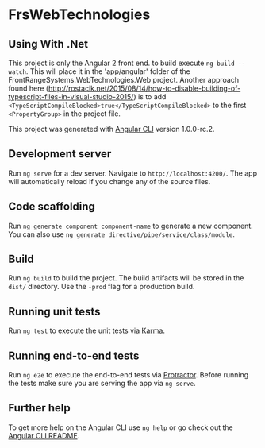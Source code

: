 # FrsWebTechnologies

## Using With .Net

This project is only the Angular 2 front end. to build execute `ng build --watch`. This will place it in the 'app/angular' folder of the FrontRangeSystems.WebTechnologies.Web project. Another approach found here (http://rostacik.net/2015/08/14/how-to-disable-building-of-typescript-files-in-visual-studio-2015/) is to add `<TypeScriptCompileBlocked>true</TypeScriptCompileBlocked>` to the first `<PropertyGroup>` in the project file.

This project was generated with [Angular CLI](https://github.com/angular/angular-cli) version 1.0.0-rc.2.

## Development server

Run `ng serve` for a dev server. Navigate to `http://localhost:4200/`. The app will automatically reload if you change any of the source files.

## Code scaffolding

Run `ng generate component component-name` to generate a new component. You can also use `ng generate directive/pipe/service/class/module`.

## Build

Run `ng build` to build the project. The build artifacts will be stored in the `dist/` directory. Use the `-prod` flag for a production build.

## Running unit tests

Run `ng test` to execute the unit tests via [Karma](https://karma-runner.github.io).

## Running end-to-end tests

Run `ng e2e` to execute the end-to-end tests via [Protractor](http://www.protractortest.org/).
Before running the tests make sure you are serving the app via `ng serve`.

## Further help

To get more help on the Angular CLI use `ng help` or go check out the [Angular CLI README](https://github.com/angular/angular-cli/blob/master/README.md).
